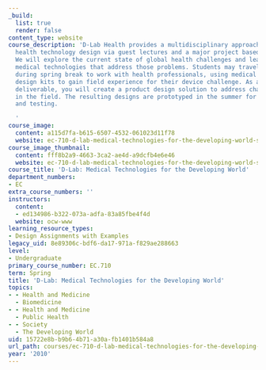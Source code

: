 ```yaml
---
_build:
  list: true
  render: false
content_type: website
course_description: 'D-Lab Health provides a multidisciplinary approach to global
  health technology design via guest lectures and a major project based on fieldwork.
  We will explore the current state of global health challenges and learn how to design
  medical technologies that address those problems. Students may travel to Nicaragua
  during spring break to work with health professionals, using medical technology
  design kits to gain field experience for their device challenge. As a final class
  deliverable, you will create a product design solution to address challenges observed
  in the field. The resulting designs are prototyped in the summer for continued evaluation
  and testing.

  '
course_image:
  content: a115d7fa-b615-6507-4532-061023d11f78
  website: ec-710-d-lab-medical-technologies-for-the-developing-world-spring-2010
course_image_thumbnail:
  content: fff8b2a9-4663-3ca2-ae4d-a9dcfb4e6e46
  website: ec-710-d-lab-medical-technologies-for-the-developing-world-spring-2010
course_title: 'D-Lab: Medical Technologies for the Developing World'
department_numbers:
- EC
extra_course_numbers: ''
instructors:
  content:
  - ed134986-b322-073a-adfa-83a85fbe4f4d
  website: ocw-www
learning_resource_types:
- Design Assignments with Examples
legacy_uid: 8e89306c-bdf6-da17-971a-f829ae288663
level:
- Undergraduate
primary_course_number: EC.710
term: Spring
title: 'D-Lab: Medical Technologies for the Developing World'
topics:
- - Health and Medicine
  - Biomedicine
- - Health and Medicine
  - Public Health
- - Society
  - The Developing World
uid: 15722e8b-b9b6-4b71-a30a-fb1401b584a8
url_path: courses/ec-710-d-lab-medical-technologies-for-the-developing-world-spring-2010
year: '2010'
---
```

